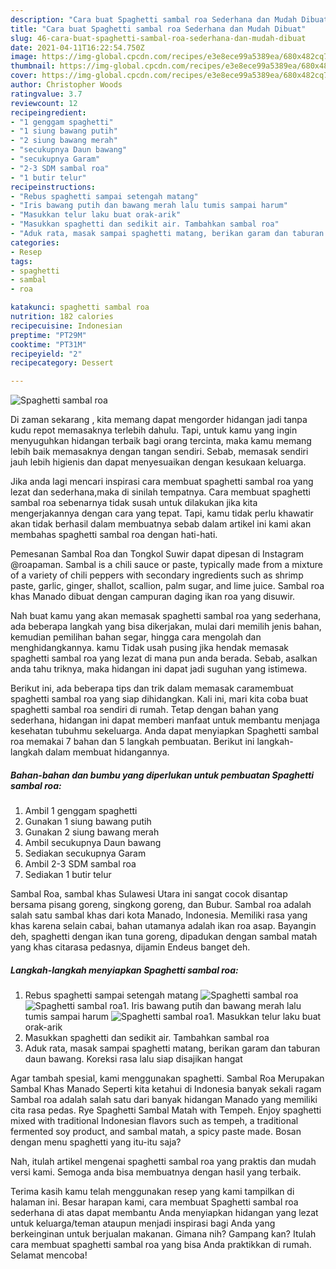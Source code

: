 ```yaml
---
description: "Cara buat Spaghetti sambal roa Sederhana dan Mudah Dibuat"
title: "Cara buat Spaghetti sambal roa Sederhana dan Mudah Dibuat"
slug: 46-cara-buat-spaghetti-sambal-roa-sederhana-dan-mudah-dibuat
date: 2021-04-11T16:22:54.750Z
image: https://img-global.cpcdn.com/recipes/e3e8ece99a5389ea/680x482cq70/spaghetti-sambal-roa-foto-resep-utama.jpg
thumbnail: https://img-global.cpcdn.com/recipes/e3e8ece99a5389ea/680x482cq70/spaghetti-sambal-roa-foto-resep-utama.jpg
cover: https://img-global.cpcdn.com/recipes/e3e8ece99a5389ea/680x482cq70/spaghetti-sambal-roa-foto-resep-utama.jpg
author: Christopher Woods
ratingvalue: 3.7
reviewcount: 12
recipeingredient:
- "1 genggam spaghetti"
- "1 siung bawang putih"
- "2 siung bawang merah"
- "secukupnya Daun bawang"
- "secukupnya Garam"
- "2-3 SDM sambal roa"
- "1 butir telur"
recipeinstructions:
- "Rebus spaghetti sampai setengah matang"
- "Iris bawang putih dan bawang merah lalu tumis sampai harum"
- "Masukkan telur laku buat orak-arik"
- "Masukkan spaghetti dan sedikit air. Tambahkan sambal roa"
- "Aduk rata, masak sampai spaghetti matang, berikan garam dan taburan daun bawang. Koreksi rasa lalu siap disajikan hangat"
categories:
- Resep
tags:
- spaghetti
- sambal
- roa

katakunci: spaghetti sambal roa 
nutrition: 182 calories
recipecuisine: Indonesian
preptime: "PT29M"
cooktime: "PT31M"
recipeyield: "2"
recipecategory: Dessert

---
```



![Spaghetti sambal roa](https://img-global.cpcdn.com/recipes/e3e8ece99a5389ea/680x482cq70/spaghetti-sambal-roa-foto-resep-utama.jpg)

Di zaman  sekarang , kita memang dapat mengorder hidangan jadi tanpa kudu repot memasaknya terlebih dahulu. Tapi, untuk kamu yang ingin menyuguhkan hidangan terbaik bagi orang tercinta, maka kamu memang lebih baik memasaknya dengan tangan sendiri. Sebab, memasak sendiri jauh lebih higienis dan dapat menyesuaikan dengan kesukaan keluarga.

Jika anda lagi mencari inspirasi cara membuat spaghetti sambal roa yang lezat dan sederhana,maka di sinilah tempatnya. Cara membuat spaghetti sambal roa  sebenarnya tidak susah untuk dilakukan jika kita mengerjakannya dengan cara yang tepat. Tapi, kamu tidak perlu khawatir akan tidak berhasil dalam membuatnya 
sebab dalam artikel ini kami akan membahas spaghetti sambal roa dengan hati-hati.  

Pemesanan Sambal Roa dan Tongkol Suwir dapat dipesan di Instagram @roapaman. Sambal is a chili sauce or paste, typically made from a mixture of a variety of chili peppers with secondary ingredients such as shrimp paste, garlic, ginger, shallot, scallion, palm sugar, and lime juice. Sambal roa khas Manado dibuat dengan campuran daging ikan roa yang disuwir.

Nah buat kamu yang akan memasak spaghetti sambal roa yang sederhana, ada beberapa langkah yang bisa dikerjakan, mulai dari memilih jenis bahan, kemudian pemilihan bahan segar, hingga cara mengolah dan menghidangkannya. kamu Tidak usah pusing jika hendak memasak spaghetti sambal roa yang lezat di mana pun anda berada. Sebab, asalkan anda  tahu triknya, maka hidangan ini dapat jadi suguhan yang istimewa.

Berikut ini, ada beberapa tips dan trik dalam memasak caramembuat spaghetti sambal roa yang siap dihidangkan. Kali ini, mari kita coba buat spaghetti sambal roa sendiri di rumah. Tetap dengan bahan yang sederhana, hidangan ini dapat memberi manfaat untuk membantu menjaga kesehatan tubuhmu sekeluarga. Anda dapat menyiapkan Spaghetti sambal roa memakai 7 bahan dan 5 langkah pembuatan. Berikut ini langkah-langkah dalam membuat hidangannya.

<!--inarticleads1-->

##### Bahan-bahan dan bumbu yang diperlukan untuk pembuatan Spaghetti sambal roa:

1. Ambil 1 genggam spaghetti
1. Gunakan 1 siung bawang putih
1. Gunakan 2 siung bawang merah
1. Ambil secukupnya Daun bawang
1. Sediakan secukupnya Garam
1. Ambil 2-3 SDM sambal roa
1. Sediakan 1 butir telur


Sambal Roa, sambal khas Sulawesi Utara ini sangat cocok disantap bersama pisang goreng, singkong goreng, dan Bubur. Sambal roa adalah salah satu sambal khas dari kota Manado, Indonesia. Memiliki rasa yang khas karena selain cabai, bahan utamanya adalah ikan roa asap. Bayangin deh, spaghetti dengan ikan tuna goreng, dipadukan dengan sambal matah yang khas citarasa pedasnya, dijamin Endeus banget deh. 

<!--inarticleads2-->

##### Langkah-langkah menyiapkan Spaghetti sambal roa:

1. Rebus spaghetti sampai setengah matang
<img src="https://img-global.cpcdn.com/steps/176703518eef684f/160x128cq70/spaghetti-sambal-roa-langkah-memasak-1-foto.jpg" alt="Spaghetti sambal roa"><img src="https://img-global.cpcdn.com/steps/eab6aca9ccc3d419/160x128cq70/spaghetti-sambal-roa-langkah-memasak-1-foto.jpg" alt="Spaghetti sambal roa">1. Iris bawang putih dan bawang merah lalu tumis sampai harum
<img src="https://img-global.cpcdn.com/steps/f31b23b5e3ecb752/160x128cq70/spaghetti-sambal-roa-langkah-memasak-2-foto.jpg" alt="Spaghetti sambal roa">1. Masukkan telur laku buat orak-arik
1. Masukkan spaghetti dan sedikit air. Tambahkan sambal roa
1. Aduk rata, masak sampai spaghetti matang, berikan garam dan taburan daun bawang. Koreksi rasa lalu siap disajikan hangat


Agar tambah spesial, kami menggunakan spaghetti. Sambal Roa Merupakan Sambal Khas Manado Seperti kita ketahui di Indonesia banyak sekali ragam Sambal roa adalah salah satu dari banyak hidangan Manado yang memiliki cita rasa pedas. Rye Spaghetti Sambal Matah with Tempeh. Enjoy spaghetti mixed with traditional Indonesian flavors such as tempeh, a traditional fermented soy product, and sambal matah, a spicy paste made. Bosan dengan menu spaghetti yang itu-itu saja? 

Nah, itulah artikel mengenai  spaghetti sambal roa  yang praktis dan mudah versi kami. Semoga anda bisa membuatnya dengan hasil yang terbaik. 

Terima kasih kamu telah menggunakan resep yang kami tampilkan di halaman ini. Besar harapan kami, cara membuat  Spaghetti sambal roa sederhana di atas dapat membantu Anda menyiapkan hidangan yang lezat untuk keluarga/teman ataupun menjadi inspirasi bagi Anda yang berkeinginan untuk berjualan makanan. Gimana nih? Gampang kan? Itulah cara membuat spaghetti sambal roa yang bisa Anda praktikkan di rumah. Selamat mencoba!

